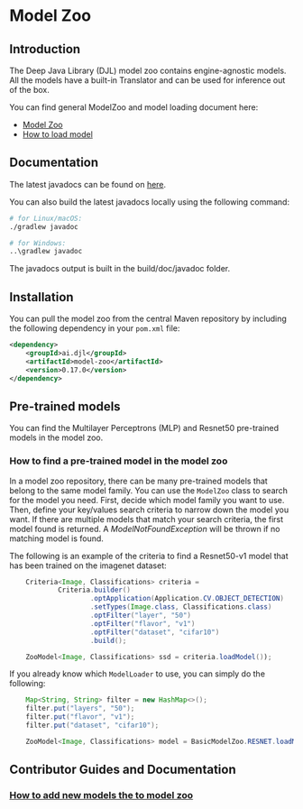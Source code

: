 # Model Zoo

## Introduction

The Deep Java Library (DJL) model zoo contains engine-agnostic models. All the models have a built-in Translator and
can be used for inference out of the box.

You can find general ModelZoo and model loading document here:

- [Model Zoo](../docs/model-zoo.md)
- [How to load model](../docs/load_model.md)

## Documentation

The latest javadocs can be found on [here](https://javadoc.io/doc/ai.djl/model-zoo/latest/index.html).

You can also build the latest javadocs locally using the following command:

```sh
# for Linux/macOS:
./gradlew javadoc

# for Windows:
..\gradlew javadoc
```

The javadocs output is built in the build/doc/javadoc folder.

## Installation
You can pull the model zoo from the central Maven repository by including the following dependency in your `pom.xml` file:

```xml
<dependency>
    <groupId>ai.djl</groupId>
    <artifactId>model-zoo</artifactId>
    <version>0.17.0</version>
</dependency>
```

## Pre-trained models

You can find the Multilayer Perceptrons (MLP) and Resnet50 pre-trained models in the model zoo.

### How to find a pre-trained model in the model zoo

In a model zoo repository, there can be many pre-trained models that belong to the same model family.
You can use the `ModelZoo` class to search for the model you need.
First, decide which model family you want to use. Then, define your key/values search criteria
to narrow down the model you want. If there are multiple models that match your search criteria, the first
model found is returned. A *ModelNotFoundException* will be thrown if no matching model is found.

The following is an example of the criteria to find a Resnet50-v1 model that has been trained on the imagenet dataset:

```java
    Criteria<Image, Classifications> criteria =
            Criteria.builder()
                    .optApplication(Application.CV.OBJECT_DETECTION)
                    .setTypes(Image.class, Classifications.class)
                    .optFilter("layer", "50")
                    .optFilter("flavor", "v1")
                    .optFilter("dataset", "cifar10")
                    .build();

    ZooModel<Image, Classifications> ssd = criteria.loadModel());
```

If you already know which `ModelLoader` to use, you can simply do the following:

```java
    Map<String, String> filter = new HashMap<>();
    filter.put("layers", "50");
    filter.put("flavor", "v1");
    filter.put("dataset", "cifar10");

    ZooModel<Image, Classifications> model = BasicModelZoo.RESNET.loadModel(filter);
```


## Contributor Guides and Documentation

### [How to add new models the to model zoo](../docs/development/add_model_to_model-zoo.md)
